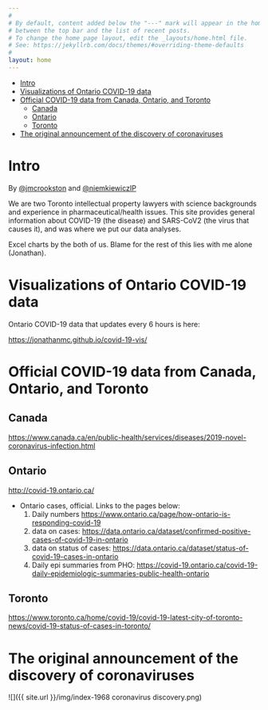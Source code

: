 ```yaml
---
#
# By default, content added below the "---" mark will appear in the home page
# between the top bar and the list of recent posts.
# To change the home page layout, edit the _layouts/home.html file.
# See: https://jekyllrb.com/docs/themes/#overriding-theme-defaults
#
layout: home
---
```


<!-- TOC START min:1 max:4 link:true asterisk:false update:true -->
- [Intro](#intro)
- [Visualizations of Ontario COVID-19 data](#visualizations-of-ontario-covid-19-data)
- [Official COVID-19 data from Canada, Ontario, and Toronto](#official-covid-19-data-from-canada-ontario-and-toronto)
  - [Canada](#canada)
  - [Ontario](#ontario)
  - [Toronto](#toronto)
- [The original announcement of the discovery of coronaviruses](#the-original-announcement-of-the-discovery-of-coronaviruses)
<!-- TOC END -->


# Intro

By [@jmcrookston](https://twitter.com/jmcrookston) and [@niemkiewiczIP](https://twitter.com/niemkiewiczIP)  

We are two Toronto intellectual property lawyers with science backgrounds and experience in pharmaceutical/health issues. This site provides general information about COVID-19 (the disease) and SARS-CoV2 (the virus that causes it), and was where we put our data analyses.

Excel charts by the both of us. Blame for the rest of this lies with me alone (Jonathan).

# Visualizations of Ontario COVID-19 data

Ontario COVID-19 data that updates every 6 hours is here:

<https://jonathanmc.github.io/covid-19-vis/>

# Official COVID-19 data from Canada, Ontario, and Toronto

## Canada

<https://www.canada.ca/en/public-health/services/diseases/2019-novel-coronavirus-infection.html>

## Ontario

<http://covid-19.ontario.ca/>
- Ontario cases, official. Links to the pages below:
  1. Daily numbers <https://www.ontario.ca/page/how-ontario-is-responding-covid-19>
  1. data on cases: <https://data.ontario.ca/dataset/confirmed-positive-cases-of-covid-19-in-ontario>
  1. data on status of cases: <https://data.ontario.ca/dataset/status-of-covid-19-cases-in-ontario>
  1. Daily epi summaries from PHO: <https://covid-19.ontario.ca/covid-19-daily-epidemiologic-summaries-public-health-ontario>

## Toronto

<https://www.toronto.ca/home/covid-19/covid-19-latest-city-of-toronto-news/covid-19-status-of-cases-in-toronto/>

# The original announcement of the discovery of coronaviruses

![]({{ site.url }}/img/index-1968 coronavirus discovery.png)
